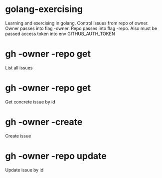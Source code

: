 # golang-exercising
Learning and exercising in golang. Control issues from repo of owner. Owner passes into flag -owner. Repo passes into flag -repo. Also must be passed access token into env GITHUB_AUTH_TOKEN
# gh -owner <owner> -repo <repo> get
List all issues
# gh -owner <owner> -repo <repo> get <id>
Get concrete issue by id
# gh -owner <owner> -create
Create issue
# gh -owner <owner> -repo <repo> update <id>
Update issue by id
